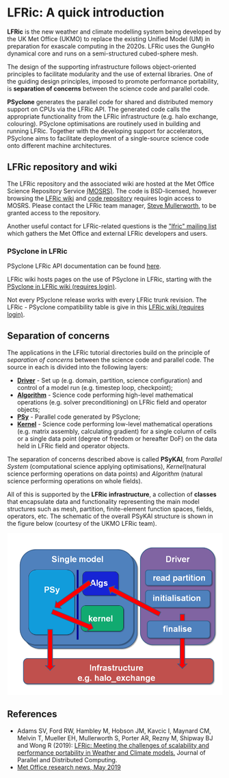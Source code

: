 # LFRic: A quick introduction

**LFRic** is the new weather and climate modelling system being developed
by the UK Met Office (UKMO) to replace the existing Unified Model (UM)
in preparation for exascale computing in the 2020s. LFRic uses the GungHo
dynamical core and runs on a semi-structured cubed-sphere mesh.

The design of the supporting infrastructure follows object-oriented
principles to facilitate modularity and the use of external libraries.
One of the guiding design principles, imposed to promote performance
portability, is **separation of concerns** between the science code and
parallel code.

**PSyclone** generates the parallel code for shared and distributed
memory support on CPUs via the LFRic API. The generated
code calls the appropriate functionality from the LFRic infrastructure
(e.g. halo exchange, colouring). PSyclone optimisations are routinely
used in building and running LFRic. Together with the developing
support for accelerators, PSyclone aims to facilitate deployment of a
single-source science code onto different machine architectures.

## LFRic repository and wiki

The LFRic repository and the associated wiki are hosted at the Met Office
Science Repository Service [(MOSRS)](https://code.metoffice.gov.uk/trac/home).
The code is BSD-licensed, however browsing the
[LFRic wiki](https://code.metoffice.gov.uk/trac/lfric/wiki) and
[code repository](https://code.metoffice.gov.uk/trac/lfric/browser) requires
login access to MOSRS. Please contact the LFRic team manager,
[Steve Mullerworth](mailto:steve.mullerworth@metoffice.gov.uk), to be granted
access to the repository.

Another useful contact for LFRic-related questions is the
["lfric" mailing list](mailto:lfric@cmpd1.metoffice.gov.uk) which gathers
the Met Office and external LFRic developers and users.

### PSyclone in LFRic

PSyclone LFRic API documentation can be found [here](
https://psyclone.readthedocs.io/en/latest/user_guide/lfric.html).

LFRic wiki hosts pages on the use of PSyclone in LFRic, starting with the
[PSyclone in LFRic wiki (requires login)](
https://code.metoffice.gov.uk/trac/lfric/wiki/PSycloneTool).

Not every PSyclone release works with every LFRic trunk revision. The LFRic - PSyclone
compatibility table is give in this [LFRic wiki (requires login)](
https://code.metoffice.gov.uk/trac/lfric/wiki/LFRicTechnical/VersionsCompatibility).

## Separation of concerns

The applications in the LFRic tutorial directories build on the principle
of *separation of concerns* between the science code and parallel code.
The source in each is divided into the following layers:

* [**Driver**](LFRic_structure.md#driver-layer) - Set up (e.g. domain,
  partition, science configuration) and control of a model run (e.g.
  timestep loop, checkpoint);
* [**Algorithm**](LFRic_structure.md#algorithm-layer) - Science code
  performing high-level mathematical operations (e.g. solver
  preconditioning) on LFRic field and operator objects;
* [**PSy**](LFRic_structure.md#psy-layer) - Parallel code generated
  by PSyclone;
* [**Kernel**](LFRic_structure.md#kernel-layer) - Science code
  performing low-level mathematical operations (e.g. matrix assembly,
  calculating gradient) for a single column of cells or a single data
  point (degree of freedom or hereafter DoF) on the data held in LFRic
  field and operator objects.

The separation of concerns described above is called **PSyKAl**, from
*Parallel System* (computational science applying optimisations),
*Kernel*(natural science performing operations on data points) and
*Algorithm* (natural science performing operations on whole fields).

All of this is supported by the **LFRic infrastructure**, a collection
of **classes** that encapsulate data and functionality representing the
main model structures such as mesh, partition, finite-element function
spaces, fields, operators, etc. The schematic of the overall PSyKAl
structure is shown in the figure below (courtesy of the UKMO LFRic team).

![PSyKAl Separation of concerns in LFRic](separation_concerns.png)

## References

* Adams SV, Ford RW, Hambley M, Hobson JM, Kavcic I, Maynard CM, Melvin T,
  Mueller EH, Mullerworth S, Porter AR, Rezny M, Shipway BJ and Wong R (2019):
  [LFRic: Meeting the challenges of scalability and performance portability
  in Weather and Climate models.](
  https://doi.org/10.1016/j.jpdc.2019.02.007) Journal of Parallel and
  Distributed Computing.
* [Met Office research news, May 2019](
  https://www.metoffice.gov.uk/research/news/2019/gungho-and-lfric)
